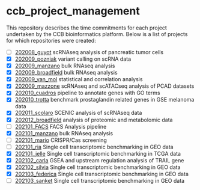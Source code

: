 # ccb_project_management
This repository describes the time commitments for each project undertaken by the CCB bioinformatics platform. Below is a list of projects for which repositories were created:

- [ ] [202008_guyot](https://github.com/ccb-vib/202008_guyot) scRNAseq analysis of pancreatic tumor cells
- [X] [202009_pozniak](https://github.com/ccb-vib/202009_pozniak) variant calling on scRNA data
- [X] [202009_manzano](https://github.com/ccb-vib/202009_manzano) bulk RNAseq analysis
- [X] [202009_broadfield](https://github.com/ccb-vib/202009_broadfield) bulk RNAseq analysis
- [X] [202009_van_mol](https://github.com/ccb-vib/202009_van_mol) statistical and correlation analysis
- [X] [202009_mazzone](https://github.com/ccb-vib/202009_mazzone) scRNAseq and scATACseq analysis of PCAD datasets
- [X] [202010_cuadros](https://github.com/ccb-vib/202010_cuadros) pipeline to annotate genes with GO terms
- [X] [202010_trotta](https://github.com/ccb-vib/202010_trotta) benchmark prostaglandin related genes in GSE melanoma data
- [X] [202011_scolaro](https://github.com/ccb-vib/202011_scolaro) SCENIC analysis of scRNAseq data
- [X] [202012_broadfield](https://github.com/ccb-vib/202012_broadfield) analysis of proteomic and metabolomic data
- [ ] [202101_FACS](https://github.com/ccb-vib/202101_FACS) FACS Analysis pipeline
- [X] [202101_manzano](https://github.com/ccb-vib/202101_manzano) bulk RNAseq analysis
- [ ] [202101_mario](https://github.com/ccb-vib/202101_mario) CRISPR/Cas screening
- [ ] [202101_ria](https://github.com/ccb-vib/202101_ria) Single cell transcriptomic benchmarking in GEO data
- [X] [202101_jelle](https://github.com/ccb-vib/202101_jelle) Single cell transcriptomic benchmarking in TCGA data
- [X] [202102_carla](https://github.com/ccb-vib/202102_carla) GSEA and upstream regulation analysis of TRAIL gene
- [X] [202102_silvia](https://github.com/ccb-vib/202102_silvia) Single cell transcriptomic benchmarking in GEO data
- [X] [202103_federica](https://github.com/ccb-vib/202103_federica) Single cell transcriptomic benchmarking in GEO data
- [ ] [202103_sanket](https://github.com/ccb-vib/202103_sanket) Single cell transcriptomic benchmarking in GEO data
